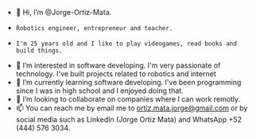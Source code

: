 - 👋 Hi, I’m @Jorge-Ortiz-Mata. 
-     Robotics engineer, entrepreneur and teacher. 
-     I'm 25 years old and I like to play videogames, read books and build things.
- 👀 I’m interested in software developing. I'm very passionate of technology. I've built projects related to robotics and internet
- 🌱 I’m currently learning software developing. I've been programming since I was in high school and I enjoyed doing that.
- 💞️ I’m looking to collaborate on companies where I can work remotly.
- 📫 You can reach me by email me to ortiz.mata.jorge@gmail.com or by social media such as LinkedIn (Jorge Ortiz Mata) and WhatsApp +52 (444) 576 3034.
